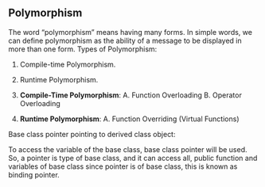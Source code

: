 ## Polymorphism

The word “polymorphism” means having many forms. In simple words, we can define polymorphism as the ability of a message to be displayed in more than one form.
Types of Polymorphism:

1. Compile-time Polymorphism.
2. Runtime Polymorphism.

3. **Compile-Time Polymorphism**:
   A. Function Overloading
   B. Operator Overloading

4. **Runtime Polymorphism**:
   A. Function Overriding (Virtual Functions)

Base class pointer pointing to derived class object:

To access the variable of the base class, base class pointer will be used.
So, a pointer is type of base class, and it can access all, public function and variables of base class since pointer is of base class, this is known as binding pointer.

